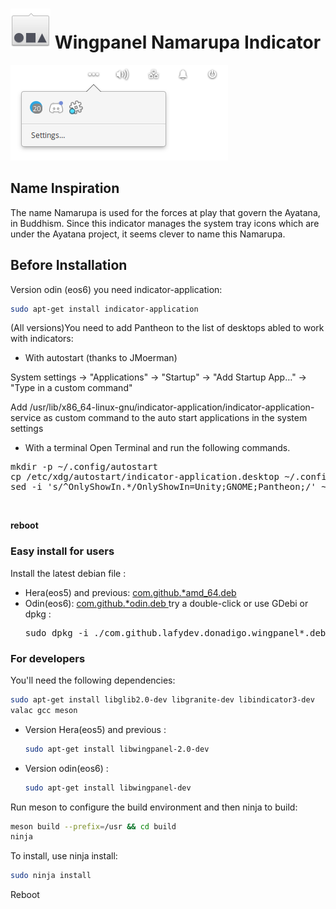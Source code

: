 # ![icon](data/icon.png) Wingpanel Namarupa Indicator

![Screenshot](data/shot.png)

## Name Inspiration

The name Namarupa is used for the forces at play that govern the Ayatana, in Buddhism. Since this indicator manages the system tray icons which are under the Ayatana project, it seems clever to name this Namarupa.

## Before Installation

Version odin (eos6) you need indicator-application:

```bash
sudo apt-get install indicator-application
```

(All versions)You need to add Pantheon to the list of desktops abled to work with indicators:  

- With autostart (thanks to JMoerman)  

System settings -> "Applications" -> "Startup" -> "Add Startup App…" -> "Type in a custom command"

Add /usr/lib/x86_64-linux-gnu/indicator-application/indicator-application-service as custom command to the auto start applications in the system settings  

- With a terminal 
Open Terminal and run the following commands.
<pre>mkdir -p ~/.config/autostart
cp /etc/xdg/autostart/indicator-application.desktop ~/.config/autostart/
sed -i 's/^OnlyShowIn.*/OnlyShowIn=Unity;GNOME;Pantheon;/' ~/.config/autostart/indicator-application.desktop
</pre><br/>


**reboot**  

### Easy install for users

Install the latest debian file :

- Hera(eos5) and previous: <a href="https://github.com/Lafydev/wingpanel-indicator-namarupa/blob/master/com.github.donadigo.wingpanel-indicator-namarupa_1.0.0_amd64.deb">com.github.*amd_64.deb </a>
- Odin(eos6): <a href="https://github.com/Lafydev/wingpanel-indicator-namarupa/blob/master/com.github.donadigo.wingpanel-indicator-namarupa_1.0.1_odin.deb">com.github.*odin.deb </a>
  try a double-click or use GDebi or dpkg :
  <pre>sudo dpkg -i ./com.github.lafydev.donadigo.wingpanel*.deb</pre>

### For developers

You'll need the following dependencies:

```bash
sudo apt-get install libglib2.0-dev libgranite-dev libindicator3-dev 
valac gcc meson
```

- Version Hera(eos5) and previous :  
  
  ```bash
  sudo apt-get install libwingpanel-2.0-dev
  ```

- Version odin(eos6) : 
  
  ```bash
  sudo apt-get install libwingpanel-dev 
  ```

Run meson to configure the build environment and then ninja to build:

```bash
meson build --prefix=/usr && cd build
ninja
```

To install, use ninja install:

```bash
sudo ninja install
```

Reboot 
